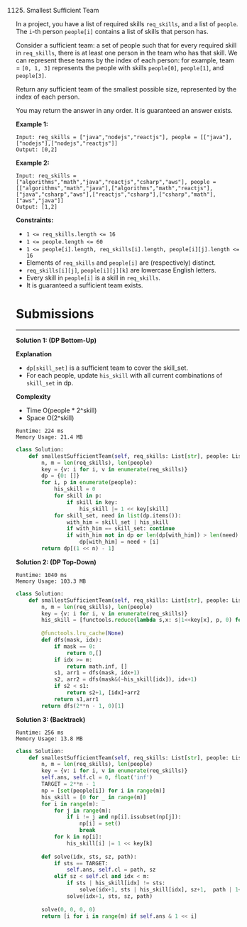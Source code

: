 1125. Smallest Sufficient Team

In a project, you have a list of required skills `req_skills`, and a list of `people`.  The `i`-th person `people[i]` contains a list of skills that person has.

Consider a sufficient team: a set of people such that for every required skill in `req_skills`, there is at least one person in the team who has that skill.  We can represent these teams by the index of each person: for example, team = `[0, 1, 3]` represents the people with skills `people[0]`, `people[1]`, and `people[3]`.

Return any sufficient team of the smallest possible size, represented by the index of each person.

You may return the answer in any order.  It is guaranteed an answer exists.

 

**Example 1:**
```
Input: req_skills = ["java","nodejs","reactjs"], people = [["java"],["nodejs"],["nodejs","reactjs"]]
Output: [0,2]
```

**Example 2:**
```
Input: req_skills = ["algorithms","math","java","reactjs","csharp","aws"], people = [["algorithms","math","java"],["algorithms","math","reactjs"],["java","csharp","aws"],["reactjs","csharp"],["csharp","math"],["aws","java"]]
Output: [1,2]
```

**Constraints:**

* `1 <= req_skills.length <= 16`
* `1 <= people.length <= 60`
* `1 <= people[i].length, req_skills[i].length, people[i][j].length <= 16`
* Elements of `req_skills` and `people[i]` are (respectively) distinct.
* `req_skills[i][j]`, `people[i][j][k]` are lowercase English letters.
* Every skill in `people[i]` is a skill in `req_skills`.
* It is guaranteed a sufficient team exists.

# Submissions
---
**Solution 1: (DP Bottom-Up)**

**Explanation**

* `dp[skill_set]` is a sufficient team to cover the skill_set.
* For each people, update `his_skill` with all current combinations of `skill_set` in dp.


**Complexity**

* Time O(people * 2^skill)
* Space O(2^skill)

```
Runtime: 224 ms
Memory Usage: 21.4 MB
```
```python
class Solution:
    def smallestSufficientTeam(self, req_skills: List[str], people: List[List[str]]) -> List[int]:
        n, m = len(req_skills), len(people)
        key = {v: i for i, v in enumerate(req_skills)}
        dp = {0: []}
        for i, p in enumerate(people):
            his_skill = 0
            for skill in p:
                if skill in key:
                    his_skill |= 1 << key[skill]
            for skill_set, need in list(dp.items()):
                with_him = skill_set | his_skill
                if with_him == skill_set: continue
                if with_him not in dp or len(dp[with_him]) > len(need) + 1:
                    dp[with_him] = need + [i]
        return dp[(1 << n) - 1]
```

**Solution 2: (DP Top-Down)**
```
Runtime: 1040 ms
Memory Usage: 103.3 MB
```
```python
class Solution:
    def smallestSufficientTeam(self, req_skills: List[str], people: List[List[str]]) -> List[int]:
        n, m = len(req_skills), len(people)
        key = {v: i for i, v in enumerate(req_skills)}
        his_skill = [functools.reduce(lambda s,x: s|1<<key[x], p, 0) for p in people]
        
        @functools.lru_cache(None)
        def dfs(mask, idx):
            if mask == 0:
                return 0,[]
            if idx >= m:
                return math.inf, []
            s1, arr1 = dfs(mask, idx+1)
            s2, arr2 = dfs(mask&(~his_skill[idx]), idx+1)
            if s2 < s1:
                return s2+1, [idx]+arr2
            return s1,arr1
        return dfs(2**n - 1, 0)[1]
```

**Solution 3: (Backtrack)**
```
Runtime: 256 ms
Memory Usage: 13.8 MB
```
```python
class Solution:
    def smallestSufficientTeam(self, req_skills: List[str], people: List[List[str]]) -> List[int]:
        n, m = len(req_skills), len(people)
        key = {v: i for i, v in enumerate(req_skills)}
        self.ans, self.cl = 0, float('inf')
        TARGET = 2**n - 1
        np = [set(people[i]) for i in range(m)]
        his_skill = [0 for _ in range(m)]
        for i in range(m):
            for j in range(m):
                if i != j and np[i].issubset(np[j]):
                    np[i] = set()
                    break
            for k in np[i]:
                his_skill[i] |= 1 << key[k]
        
        def solve(idx, sts, sz, path):
            if sts == TARGET:
                self.ans, self.cl = path, sz
            elif sz < self.cl and idx < m:
                if sts | his_skill[idx] != sts:
                    solve(idx+1, sts | his_skill[idx], sz+1,  path | 1<<idx)
                solve(idx+1, sts, sz, path)
                
        solve(0, 0, 0, 0)
        return [i for i in range(m) if self.ans & 1 << i]
```